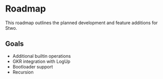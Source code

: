 # Roadmap

This roadmap outlines the planned development and feature additions for Stwo.

## Goals

- Additional builtin operations
- GKR integration with LogUp
- Bootloader support
- Recursion
